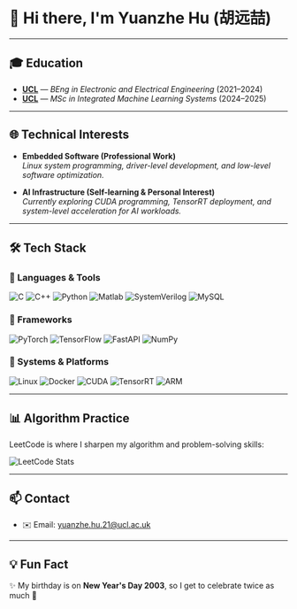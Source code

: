 # 👋 Hi there, I'm **Yuanzhe Hu (胡远喆)**

---

## 🎓 **Education**
- [**UCL**](https://www.ucl.ac.uk) — *BEng in Electronic and Electrical Engineering* (2021–2024)  
- [**UCL**](https://www.ucl.ac.uk) — *MSc in Integrated Machine Learning Systems* (2024–2025)  

---

## 🌐 **Technical Interests**
- **Embedded Software (Professional Work)**  
  *Linux system programming, driver-level development, and low-level software optimization.*  

- **AI Infrastructure (Self-learning & Personal Interest)**  
  *Currently exploring CUDA programming, TensorRT deployment, and system-level acceleration for AI workloads.*  

---

## 🛠️ **Tech Stack**

### 🔹 Languages & Tools  
![C](https://img.shields.io/badge/C-444444?style=for-the-badge&logo=c&logoColor=white) 
![C++](https://img.shields.io/badge/C++-00599C?style=for-the-badge&logo=c%2B%2B&logoColor=white) 
![Python](https://img.shields.io/badge/Python-3776AB?style=for-the-badge&logo=python&logoColor=white) 
![Matlab](https://img.shields.io/badge/Matlab-FF8C00?style=for-the-badge&logo=mathworks&logoColor=white) 
![SystemVerilog](https://img.shields.io/badge/SystemVerilog-0091BD?style=for-the-badge&logo=verilog&logoColor=white) 
![MySQL](https://img.shields.io/badge/MySQL-4479A1?style=for-the-badge&logo=mysql&logoColor=white)

### 🔹 Frameworks  
![PyTorch](https://img.shields.io/badge/PyTorch-EE4C2C?style=for-the-badge&logo=pytorch&logoColor=white)
![TensorFlow](https://img.shields.io/badge/TensorFlow-FF6F00?style=for-the-badge&logo=tensorflow&logoColor=white)
![FastAPI](https://img.shields.io/badge/FastAPI-009688?style=for-the-badge&logo=fastapi&logoColor=white)
![NumPy](https://img.shields.io/badge/NumPy-013243?style=for-the-badge&logo=numpy&logoColor=white)

### 🔹 Systems & Platforms  
![Linux](https://img.shields.io/badge/Linux-FCC624?style=for-the-badge&logo=linux&logoColor=black)
![Docker](https://img.shields.io/badge/Docker-2496ED?style=for-the-badge&logo=docker&logoColor=white)
![CUDA](https://img.shields.io/badge/CUDA-76B900?style=for-the-badge&logo=nvidia&logoColor=white)
![TensorRT](https://img.shields.io/badge/TensorRT-76B900?style=for-the-badge&logo=nvidia&logoColor=white)
![ARM](https://img.shields.io/badge/ARM-0091BD?style=for-the-badge&logo=arm&logoColor=white)

---

## 📊 **Algorithm Practice**
LeetCode is where I sharpen my algorithm and problem-solving skills:  

![LeetCode Stats](https://leetcard.jacoblin.cool/fervent-hofstadtervjc?site=cn&ext=heatmap&theme=light)

---

## 📫 **Contact**
- ✉️ Email: [yuanzhe.hu.21@ucl.ac.uk](mailto:yuanzhe.hu.21@ucl.ac.uk)  

---

## 💡 **Fun Fact**
✨ My birthday is on **New Year's Day 2003**, so I get to celebrate twice as much 🎉


